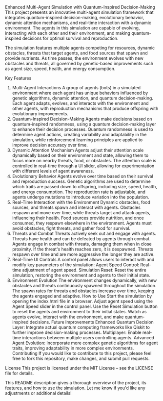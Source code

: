 Enhanced Multi-Agent Simulation with Quantum-Inspired Decision-Making
This project presents an innovative multi-agent simulation framework that integrates quantum-inspired decision-making, evolutionary behavior, dynamic attention mechanisms, and real-time interaction with a dynamic environment. The agents in this simulation are capable of evolving, interacting with each other and their environment, and making quantum-inspired decisions for optimal survival and reproduction.

The simulation features multiple agents competing for resources, dynamic obstacles, threats that target agents, and food sources that spawn and provide nutrients. As time passes, the environment evolves with new obstacles and threats, all governed by genetic-based improvements such as agent size, speed, health, and energy consumption.

Key Features
1. Multi-Agent Interactions
A group of agents (bots) in a simulated environment where each agent has unique behaviors influenced by genetic algorithms, dynamic attention, and quantum decision-making.
Each agent adapts, evolves, and interacts with the environment and other agents, with reproduction mechanisms that produce offspring with evolutionary improvements.
2. Quantum-Inspired Decision-Making
Agents make decisions based on quantum-inspired randomness, using a quantum decision-making layer to enhance their decision processes.
Quantum randomness is used to determine agent actions, creating variability and adaptability in the simulation, while reinforcement learning principles are applied to improve decision accuracy over time.
3. Dynamic Attention Mechanism
Agents adjust their attention scale dynamically based on their environment and state, allowing them to focus more on nearby threats, food, or obstacles.
The attention scale is controlled in real-time through a UI slider, allowing for experimentation with different levels of agent awareness.
4. Evolutionary Behavior
Agents evolve over time based on their survival and reproduction success. Genetic algorithms are used to determine which traits are passed down to offspring, including size, speed, health, and energy consumption.
The reproduction rate is adjustable, and agents undergo mutations to introduce variation into the population.
5. Real-Time Interaction with the Environment
Dynamic obstacles, food sources, and threats spawn and interact with agents. Obstacles respawn and move over time, while threats target and attack agents, influencing their health.
Food sources provide nutrition, and once consumed, they respawn elsewhere in the environment.
Agents must avoid obstacles, fight threats, and gather food for survival.
6. Threats and Combat
Threats actively seek out and engage with agents. Threats have health and can be defeated by agents through combat.
Agents engage in combat with threats, damaging them when in close proximity. If the threat's health reaches zero, it is despawned.
Threats respawn over time and are more aggressive the longer they are active.
7. Real-Time UI Controls
A control panel allows users to interact with and modify key parameters of the simulation:
Agent Speed Control: Real-time adjustment of agent speed.
Simulation Reset: Reset the entire simulation, restoring the environment and agents to their initial state.
8. Environment Evolution
The environment changes dynamically, with new obstacles and threats continuously spawned throughout the simulation.
The spawn rates for threats and obstacles increase over time, keeping the agents engaged and adaptive.
How to Use
Start the simulation by opening the index.html file in a browser.
Adjust agent speed using the Agent Speed slider in the control panel.
Use the Reset Simulation button to reset the agents and environment to their initial states.
Watch as agents evolve, interact with the environment, and make quantum-inspired decisions.
Future Improvements
Enhanced Quantum Decision Layer: Integrate actual quantum computing frameworks like Qiskit to further improve decision-making processes.
Multiplayer: Enable real-time interactions between multiple users controlling agents.
Advanced Agent Evolution: Incorporate more complex genetic algorithms for agent traits, improving adaptability in more complex environments.
Contributing
If you would like to contribute to this project, please feel free to fork this repository, make changes, and submit pull requests.

License
This project is licensed under the MIT License – see the LICENSE file for details.

This README description gives a thorough overview of the project, its features, and how to use the simulation. Let me know if you'd like any adjustments or additional details!






